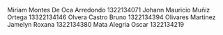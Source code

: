Miriam Montes De Oca Arredondo 1322134071
Johann Mauricio Muñiz Ortega 13322134146
Olvera Castro Bruno 1322134394
Olivares Martinez Jamelyn Roxana 1322134380
Mata Alegria Oscar 1322134219
